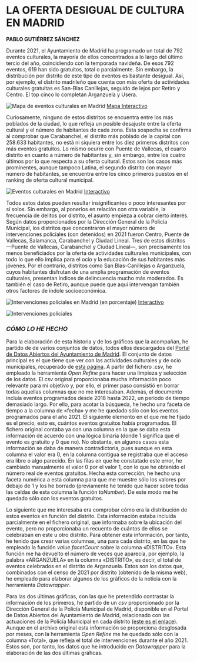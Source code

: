 # LA OFERTA DESIGUAL DE CULTURA EN MADRID
**PABLO GUTIÉRREZ SÁNCHEZ** 

Durante 2021, el Ayuntamiento de Madrid ha programado un total de 792 eventos culturales, la mayoría de ellos concentrados a lo largo del último tercio del año, coincidiendo con la temporada navideña. De esos 792 eventos, 619 han sido gratuitos, total o parcialmente. Sin embargo, la distribución por distrito de este tipo de eventos es bastante desigual. Así, por ejemplo, el distrito madrileño que cuenta con más oferta de actividades culturales gratuitas es San-Blas Canillejas, seguido de lejos por Retiro y Centro. El top cinco lo completan Arganzuela y Usera. 

![Mapa de eventos culturales en Madrid](mapa_eventos.png)
[Mapa Interactivo](https://datawrapper.dwcdn.net/RbpAH/1/)

Curiosamente, ninguno de estos distritos se encuentra entre los más poblados de la ciudad, lo que refleja un posible desajuste entre la oferta cultural y el número de habitantes de cada zona. Esta sospecha se confirma al comprobar que Carabanchel, el distrito más poblado de la capital con 258.633 habitantes, no está ni siquiera entre los diez primeros distritos con más eventos gratuitos. Lo mismo ocurre con Puente de Vallecas, el cuarto distrito en cuanto a número de habitantes y, sin embargo, entre los cuatro últimos por lo que respecta a su oferta cultural. Estos son los casos más prominentes, aunque tampoco Latina, el segundo distrito con mayor número de habitantes, se encuentra entre los cinco primeros puestos en el ranking de oferta cultural municipal. 

![Eventos culturales en Madrid](eventos.png)
[Interactivo](https://datawrapper.dwcdn.net/cVL3c/1/)

Todos estos datos pueden resultar insignificantes o poco interesantes por sí solos. Sin embargo, al ponerlos en relación con otra variable, la frecuencia de delitos por distrito, el asunto empieza a cobrar cierto interés. Según datos proporcionados por la Dirección General de la Policía Municipal, los distritos que concentraron el mayor número de intervenciones policiales (con detenidos) en 2021 fueron Centro, Puente de Vallecas, Salamanca, Carabanchel y Ciudad Lineal. Tres de estos distritos —Puente de Vallecas, Carabanchel y Ciudad Lineal—, son precisamente los menos beneficiados por la oferta de actividades culturales municipales, con todo lo que ello implica para el ocio y la educación de sus habitantes más jóvenes. Por el contrario, distritos como San Blas-Canillejas o Arganzuela, cuyos habitantes disfrutan de una amplia programación de eventos culturales, presentan índices de delincuencia mucho más moderados. Es también el caso de Retiro, aunque puede que aquí intervengan también otros factores de índole socioeconómica. 

![Intervenciones policiales en Madrid (en porcentaje)](porcentaje_intervenciones.png)
[Interactivo](https://datawrapper.dwcdn.net/xENvZ/1/)

![Intervenciones policiales](intervenciones.png)

### *CÓMO LO HE HECHO*
Para la elaboración de esta historia y de los gráficos que la acompañan, he partido de de varios conjuntos de datos, todos ellos descargados del [Portal de Datos Abiertos del Ayuntamiento de Madrid](https://datos.madrid.es/portal/site/egob). El conjunto de datos principal es el que tiene que ver con las actividades culturales y de ocio municipales, recuperado de [esta página](https://datos.madrid.es/portal/site/egob/menuitem.c05c1f754a33a9fbe4b2e4b284f1a5a0/?vgnextoid=6c0b6d01df986410VgnVCM2000000c205a0aRCRD&vgnextchannel=374512b9ace9f310VgnVCM100000171f5a0aRCRD&vgnextfmt=default). A partir del fichero .csv, he empleado la herramienta *Open Refine* para hacer una limpieza y selección de los datos. El *csv* original proporcionaba mucha información poco relevante para mi objetivo y, por ello, el primer paso consistió en borrar todas aquellas columnas que no me interesaban. Además, el documento incluía eventos programados desde 2018 hasta 2022, un periodo de tiempo demasiado largo. Por ello, para acotar la búsqueda, he hecho una faceta de tiempo a la columna de «fecha» y me he quedado sólo con los eventos programados para el año 2021. El siguiente elemento en el que me he fijado es el precio, esto es, cuántos eventos gratuitos había programados. El fichero original contaba ya con una columna en la que se daba esta información de acuerdo con una lógica binaria (donde 1 significa que el evento es gratuito y 0 que no). No obstante, en algunos casos esta información se daba de manera contradictoria, pues aunque en esta columna el valor era 0, en la columna contigua se registraba que el acceso era libre o algo parecido. En las filas en que he constatado este error, he cambiado manualmente el valor 0 por el valor 1, con lo que he obtenido el número real de eventos gratuitos. Hecha esta corrección, he hecho una faceta numérica  a esta columna para que me muestre sólo los valores por debajo de 1 y los he borrado (previamente he tenido que hacer sobre todas las celdas de esta columna la función *toNumber*). De este modo me he quedado sólo con los eventos gratuitos. 

Lo siguiente que me interesaba era comprobar cómo era la distribución de estos eventos en función del distrito. Esta información estaba incluida parcialmente en el fichero original, que informaba sobre la ubicación del evento, pero no proporcionaba un recuento de cuántos de ellos se celebraban en este u otro distrito. Para obtener esta información, por tanto, he tenido que crear varias columnas, una para cada distrito, en las que he empleado la función *value.facetCount* sobre la columna «DISTRITO». Esta función me ha devuelto el número de veces que aparecía, por ejemplo, la palabra «ARGANZUELA» en la columna «DISTRITO», es decir, el total de eventos celebrados en el distrito de Arganzuela. Estos son los datos que, combinados con el censo de 2021 por distrito (obtenido de la misma web), he empleado para elaborar algunos de los gráficos de la noticia con la herramienta *Datawrapper*. 

Para las dos últimas gráficas, con las que he pretendido contrastar la información de los primeros, he partido de un *csv* proporcionado por la Dirección General de la Policía Municipal de Madrid, disponible en el Portal de Datos Abiertos del Ayuntamiento de Madrid, relacionado con las actuaciones de la Policía Municipal en cada distrito ([este es el enlace](https://datos.madrid.es/portal/site/egob/)). Aunque en el archivo original esta información se proporciona desglosada por meses, con la herramienta *Open Refine* me he quedado sólo con la columna «Total», que refleja el total de intervenciones durante el año 2021. Estos son, por tanto, los datos que he introducido en *Datawrapper* para la elaboración de las dos últimas gráficas. 